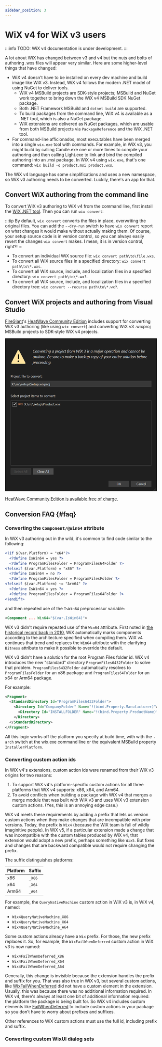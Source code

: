 ```yaml
---
sidebar_position: 3
---
```


# WiX v4 for WiX v3 users

:::info
TODO: WiX v4 documentation is under development.
:::
 
A lot about WiX has changed between v3 and v4 but the nuts and bolts of authoring .wxs files will appear very similar. Here are some higher-level things that have changed:

- WiX v4 doesn't have to be installed on every dev machine and build image like WiX v3. Instead, WiX v4 follows the modern .NET model of using NuGet to deliver tools.
  - WiX v4 MSBuild projects are SDK-style projects; MSBuild and NuGet work together to bring down the WiX v4 MSBuild SDK NuGet package.
  - Both .NET Framework MSBuild and `dotnet build` are supported.
  - To build packages from the command line, WiX v4 is available as a .NET tool, which is also a NuGet package.
  - WiX extensions are delivered as NuGet packages, which are usable from both MSBuild projects via `PackageReference` and the WiX .NET tool.
- For command-line afficionados, most executables have been merged into a single `wix.exe` tool with commands. For example, in WiX v3, you might build by calling Candle.exe one or more times to compile your authoring and then calling Light.exe to link and bind the compiled authoring into an .msi package. In WiX v4 using `wix.exe`, that's one command: `wix build -o product.msi product.wxs`.

The WiX v4 language has some simplifications and uses a new namespace, so WiX v3 authoring needs to be converted. Luckily, there's an app for that.


## Convert WiX authoring from the command line

To convert WiX v3 authoring to WiX v4 from the command line, first install the [WiX .NET tool](intro.md#nettool). Then you can run `wix convert`:

:::tip
By default, `wix convert` converts the files in place, overwriting the original files. You can add the `--dry-run` switch to have `wix convert` report on what changes it would make without actually making them. Of course, your setup source code is in version control, so you can always easily revert the changes `wix convert` makes. I mean, it is in version control, right?!
:::

- To convert an individual WiX source file: `wix convert path\to\file.wxs`.
- To convert all WiX source files in a specified directory: `wix convert path\to\*.wxs`.
- To convert all WiX source, include, and localization files in a specified directory: `wix convert path\to\*.wx?`.
- To convert all WiX source, include, and localization files in a specified directory tree: `wix convert --recurse path\to\*.wx?`.


## Convert WiX projects and authoring from Visual Studio

[FireGiant](https://www.firegiant.com/)'s [HeatWave Community Edition][heatwave] includes support for converting WiX v3 authoring (like using `wix convert`) and converting WiX v3 .wixproj MSBuild projects to SDK-style WiX v4 projects.

![HeatWave converter screenshot](hwconverter.png)

[HeatWave Community Edition is available free of charge.][heatwave]


## Conversion FAQ {#faq}

### Converting the `Component/@Win64` attribute

In WiX v3 authoring out in the wild, it's common to find code similar to the following:

```xml
<?if $(var.Platform) = "x64"?>
  <?define IsWin64 = yes ?>
  <?define ProgramFilesFolder = ProgramFiles64Folder ?>
<?elseif $(var.Platform) = "x86" ?>
  <?define IsWin64 = no ?>
  <?define ProgramFilesFolder = ProgramFilesFolder ?>
<?elseif $(var.Platform) ~= "Arm64" ?>
  <?define IsWin64 = yes ?>
  <?define ProgramFilesFolder = ProgramFiles64Folder ?>
<?endif?>
```

and then repeated use of the `IsWin64` preprocessor variable:

```xml
<Component ... Win64="$(var.IsWin64)">
```

WiX v3 didn't require repeated use of the `Win64` attribute. First noted in [the historical record back in 2010](https://www.joyofsetup.com/2010/05/14/working-hard-or-hardly-working/#manually-marking-package-and-component-bitness), WiX automatically marks components according to the architecture specified when compiling them. WiX v4 continues that trend and replaces the `Win64` attribute with the clarifying `Bitness` attribute to make it possible to override the default.

WiX v3 didn't have a solution for the root Program Files folder id. WiX v4 introduces the new "standard" directory `ProgramFiles6432Folder` to solve that problem. `ProgramFiles6432Folder` automatically resolves to `ProgramFilesFolder` for an x86 package and `ProgramFiles64Folder` for an x64 or Arm64 package.

For example:

```xml
<Fragment>
  <StandardDirectory Id="ProgramFiles6432Folder">
    <Directory Id="CompanyFolder" Name="!(bind.Property.Manufacturer)">
      <Directory Id="INSTALLFOLDER" Name="!(bind.Property.ProductName)" />
    </Directory>
  </StandardDirectory>
</Fragment>
```

All this logic works off the platform you specify at build time, with with the `-arch` switch at the wix.exe command line or the equivalent MSBuild property `InstallerPlatform`.


### Converting custom action ids

In WiX v4's extensions, custom action ids were renamed from their WiX v3 origins for two reasons:

1. To support WiX v4's platform-specific custom actions for all three platforms that WiX v4 supports: x86, x64, and Arm64.
2. To avoid conflicts when building a package with WiX v4 that merges a merge module that was built with WiX v3 and uses WiX v3 extension custom actions. (Yes, this is an annoying edge case.)

WiX v4 meets these requirements by adding a prefix that lets us version custom actions when they make changes that are incompatible with prior versions. Today, the prefix is `Wix4` (because the WiX team is full of wildly imaginitive people). In WiX v5, if a particular extension made a change that was incompatible with the custom tables produced by WiX v4, that extension would adopt a new prefix, perhaps something like `Wix5`. But fixes and changes that are backward compatible would not require changing the prefix.

The suffix distinguishes platforms:

| Platform | Suffix |
| -------- | ------ |
| x86 | `_X86` |
| x64 | `_X64` |
| Arm64 | `_A64` |

For example, the `QueryNativeMachine` custom action in WiX v3 is, in WiX v4, named:

- `Wix4QueryNativeMachine_X86`
- `Wix4QueryNativeMachine_X64`
- `Wix4QueryNativeMachine_A64`

Some custom actions already have a `Wix` prefix. For those, the new prefix replaces it. So, for example, the `WixFailWhenDeferred` custom action in WiX v3 is now named:

- `Wix4FailWhenDeferred_X86`
- `Wix4FailWhenDeferred_X64`
- `Wix4FailWhenDeferred_A64`

Generally, this change is invisible because the extension handles the prefix and suffix for you. That was also true in WiX v3, but several custom actions, like [WixFailWhenDeferred](../v3/customactions/wixfailwhendeferred/) did not have a custom element in the extension. Usually, this was because there was no additional information required. In WiX v4, there's always at least one bit of additional information required: the platform the package is being built for. So WiX v4 includes custom elements like [FailWhenDeferred](../reference/schema/util/failwhendeferred/) to include custom actions in your package so you don't have to worry about prefixes and suffixes.

Other references to WiX custom actions must use the full id, including prefix and suffix.


### Converting custom WixUI dialog sets


[heatwave]: https://www.firegiant.com/wix/heatwave/
